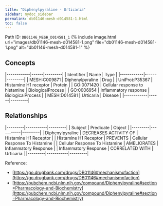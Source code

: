 ```yaml
---
title: "Diphenylpyraline - Urticaria"
sidebar: mydoc_sidebar
permalink: db01146-mesh-d014581-1.html
toc: false 
---
```



Path ID: `DB01146_MESH_D014581_1`
{% include image.html url="images/db01146-mesh-d014581-1.png" file="db01146-mesh-d014581-1.png" alt="db01146-mesh-d014581-1" %}

## Concepts

|------------|------|---------|
| Identifier | Name | Type    |
|------------|------|---------|
| MESH:C009871 | Diphenylpyraline | Drug |
| UniProt:P35367 | Histamine H1 receptor | Protein |
| GO:0071420 | Cellular response to histamine | BiologicalProcess |
| GO:0006954 | Inflammatory response | BiologicalProcess |
| MESH:D014581 | Urticaria | Disease |
|------------|------|---------|

## Relationships

|---------|-----------|---------|
| Subject | Predicate | Object  |
|---------|-----------|---------|
| Diphenylpyraline | DECREASES ACTIVITY OF | Histamine H1 Receptor |
| Histamine H1 Receptor | PREVENTS | Cellular Response To Histamine |
| Cellular Response To Histamine | AMELIORATES | Inflammatory Response |
| Inflammatory Response | CORRELATED WITH | Urticaria |
|---------|-----------|---------|

Reference: 
  - [https://go.drugbank.com/drugs/DB01146#mechanismofaction](https://go.drugbank.com/drugs/DB01146#mechanismofaction)
  - [https://pubchem.ncbi.nlm.nih.gov/compound/Diphenylpyraline#section=Pharmacology-and-Biochemistry](https://pubchem.ncbi.nlm.nih.gov/compound/Diphenylpyraline#section=Pharmacology-and-Biochemistry)
